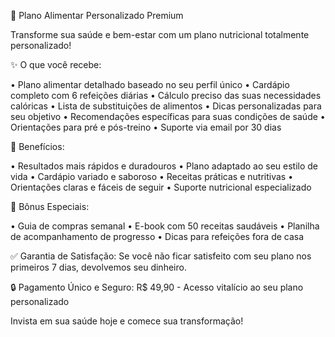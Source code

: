 🌟 Plano Alimentar Personalizado Premium

Transforme sua saúde e bem-estar com um plano nutricional totalmente personalizado!

✨ O que você recebe:

• Plano alimentar detalhado baseado no seu perfil único
• Cardápio completo com 6 refeições diárias
• Cálculo preciso das suas necessidades calóricas
• Lista de substituições de alimentos
• Dicas personalizadas para seu objetivo
• Recomendações específicas para suas condições de saúde
• Orientações para pré e pós-treino
• Suporte via email por 30 dias

🎯 Benefícios:

• Resultados mais rápidos e duradouros
• Plano adaptado ao seu estilo de vida
• Cardápio variado e saboroso
• Receitas práticas e nutritivas
• Orientações claras e fáceis de seguir
• Suporte nutricional especializado

💫 Bônus Especiais:

• Guia de compras semanal
• E-book com 50 receitas saudáveis
• Planilha de acompanhamento de progresso
• Dicas para refeições fora de casa

✅ Garantia de Satisfação:
Se você não ficar satisfeito com seu plano nos primeiros 7 dias, devolvemos seu dinheiro.

🔒 Pagamento Único e Seguro:
R$ 49,90 - Acesso vitalício ao seu plano personalizado

Invista em sua saúde hoje e comece sua transformação! 